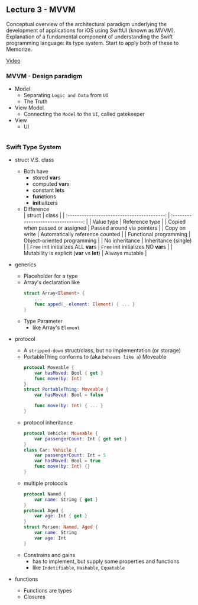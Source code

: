 ## Lecture 3 - MVVM

Conceptual overview of the architectural paradigm underlying the development of applications for iOS using SwiftUI (known as MVVM).  Explanation of a fundamental component of understanding the Swift programming language: its type system.  Start to apply both of these to Memorize.

[Video](https://www.youtube.com/watch?v=W1ymVx6dmvc)

### MVVM - Design paradigm
- Model
    - Separating `Logic and Data` from `UI`
    - The Truth
- View Model
    - Connecting the `Model` to the `UI`, called gatekeeper
- View
    - UI

![<MVVM>](MVVM.png)

### Swift Type System
- struct V.S. class
    - Both have
        - stored **var**s
        - computed **var**s
        - constant **let**s
        - **func**tions
        - **init**ializers
    - Difference        
        |                   struct                    |                class                |
        | :-----------------------------------------: | :---------------------------------: |
        |                 Value type                  |           Reference type            |
        |       Copied when passed or assigned        |     Passed around via pointers      |
        |                Copy on write                |   Automatically reference counted   |
        |           Functional programming            |     Object-oriented programming     |
        |               No inheritance                |        Inheritance (single)         |
        |    `Free` init initializes ALL **var**s     | `Free` init initializes NO **var**s |
        | Mutability is explicit (**var** vs **let**) |           Always mutable            |

- generics
    - Placeholder for a type
    - Array's declaration like 
        ```swift
        struct Array<Element> {
            ...
            func apped(_ element: Element) { ... }
        }
        ```
    - Type Parameter
        - like Array's `Element`

- protocol
    - A `stripped-down` struct/class, but no implementation (or storage)
    - PortableThing conforms to (aka `behaves like a`) Moveable
        ```swift
        protocol Moveable {
            var hasMoved: Bool { get }
            func move(by: Int)
        }
        struct PortableThing: Moveable {
            var hasMoved: Bool = false

            func move(by: Int) { ... }
        }
        ```
    - protocol inheritance
        ```swift
        protocol Vehicle: Moveable {
            var passengerCount: Int { get set }
        }
        class Car: Vehicle {
            var passengerCount: Int = 5
            var hasMoved: Bool = true
            func move(by: Int) {}
        }
        ```    
    - multiple protocols
        ```swift
        protocol Named {
            var name: String { get }
        }
        protocol Aged {
            var age: Int { get }
        }
        struct Person: Named, Aged {
            var name: String
            var age: Int
        }
        ```    
    - Constrains and gains
        - has to implement, but supply some properties and functions
        - like `Indetifiable`, `Hashable`, `Equatable`
            
- functions
    - Functions are types
    - Closures